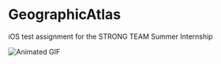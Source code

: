 # GeographicAtlas
iOS test assignment for the STRONG TEAM Summer Internship

![Animated GIF](https://gifyu.com/image/Sn0zF)
